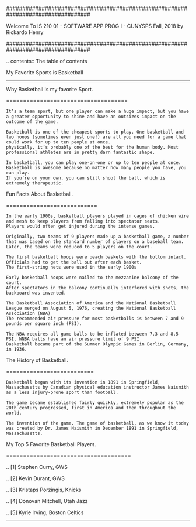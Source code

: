 ##################################################################################

Welcome To IS 210 01 - SOFTWARE APP PROG I - CUNYSPS Fall, 2018 by Rickardo Henry

##################################################################################

.. contents:: The table of contents

My Favorite Sports is Basketball

********************************

Why Basketball Is my favorite Sport.

====================================

	It’s a team sport, but one player can make a huge impact, but you have a greater opportunity to shine and have an outsizes impact on the outcome of the game.
 
	Basketball is one of the cheapest sports to play. One basketball and two hoops (sometimes even just one!) are all you need for a game that could work for up to ten people at once. 
	physically, it’s probably one of the best for the human body. Most professional athletes are in pretty darn fantastic shape.
 
	In basketball, you can play one-on-one or up to ten people at once. Basketball is awesome because no matter how many people you have, you can play. 
	If you’re on your own, you can still shoot the ball, which is extremely therapeutic. 

Fun Facts About Basketball.

===========================

 	In the early 1900s, basketball players played in cages of chicken wire and mesh to keep players from falling into spectator seats. 
	Players would often get injured during the intense games.

 	Originally, two teams of 9 players made up a basketball game, a number that was based on the standard number of players on a baseball team. 
	Later, the teams were reduced to 5 players on the court.
	
	The first basketball hoops were peach baskets with the bottom intact. Officials had to get the ball out after each basket. 
	The first-string nets were used in the early 1900s
	
	Early basketball hoops were nailed to the mezzanine balcony of the court. 
	After spectators in the balcony continually interfered with shots, the backboard was invented.

	The Basketball Association of America and the National Basketball League merged on August 5, 1976, creating the National Basketball Association (NBA)
	The recommended air pressure for most basketballs is between 7 and 9 pounds per square inch (PSI). 

	The NBA requires all game balls to be inflated between 7.3 and 8.5 PSI. WNBA balls have an air pressure limit of 9 PSI
	Basketball became part of the Summer Olympic Games in Berlin, Germany, in 1936.

The History of Basketball.

==========================


	Basketball began with its invention in 1891 in Springfield, Massachusetts by Canadian physical education instructor James Naismith as a less injury-prone sport than football. 

	The game became established fairly quickly, extremely popular as the 20th century progressed, first in America and then throughout the world. 

	The invention of the game. The game of basketball, as we know it today was created by Dr. James Naismith in December 1891 in Springfield, Massachusetts. 


My Top 5 Favorite Basketball Players.

=====================================

.. [1] Stephen Curry, GWS 

.. [2] Kevin Durant, GWS 

.. [3] Kristaps Porzingis, Knicks

.. [4] Donovan Mitchell, Utah Jazz

.. [5] Kyrie Irving, Boston Celtics

---------------------------------------------------------------------------
